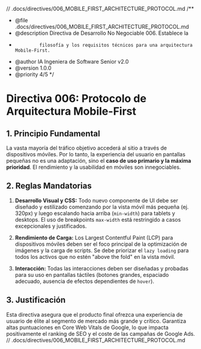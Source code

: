 // .docs/directives/006_MOBILE_FIRST_ARCHITECTURE_PROTOCOL.md
/**
 * @file .docs/directives/006_MOBILE_FIRST_ARCHITECTURE_PROTOCOL.md
 * @description Directiva de Desarrollo No Negociable 006. Establece la
 *              filosofía y los requisitos técnicos para una arquitectura Mobile-First.
 * @author IA Ingeniera de Software Senior v2.0
 * @version 1.0.0
 * @priority 4/5
 */
# Directiva 006: Protocolo de Arquitectura Mobile-First

## 1. Principio Fundamental

La vasta mayoría del tráfico objetivo accederá al sitio a través de dispositivos móviles. Por lo tanto, la experiencia del usuario en pantallas pequeñas no es una adaptación, sino el **caso de uso primario y la máxima prioridad**. El rendimiento y la usabilidad en móviles son innegociables.

## 2. Reglas Mandatorias

1.  **Desarrollo Visual y CSS:** Todo nuevo componente de UI debe ser diseñado y estilizado comenzando por la vista móvil más pequeña (ej. 320px) y luego escalando hacia arriba (`min-width`) para tablets y desktops. El uso de breakpoints `max-width` está restringido a casos excepcionales y justificados.

2.  **Rendimiento de Carga:** Los Largest Contentful Paint (LCP) para dispositivos móviles deben ser el foco principal de la optimización de imágenes y la carga de scripts. Se debe priorizar el `lazy loading` para todos los activos que no estén "above the fold" en la vista móvil.

3.  **Interacción:** Todas las interacciones deben ser diseñadas y probadas para su uso en pantallas táctiles (botones grandes, espaciado adecuado, ausencia de efectos dependientes de `hover`).

## 3. Justificación

Esta directiva asegura que el producto final ofrezca una experiencia de usuario de élite al segmento de mercado más grande y crítico. Garantiza altas puntuaciones en Core Web Vitals de Google, lo que impacta positivamente el ranking de SEO y el coste de las campañas de Google Ads.
// .docs/directives/006_MOBILE_FIRST_ARCHITECTURE_PROTOCOL.md